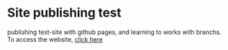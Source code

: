 # Site publishing test
publishing test-site with github pages, and learning to works with branchs.
To access the website, [click here](https://as-gaspar.github.io/android-site-test/) 
